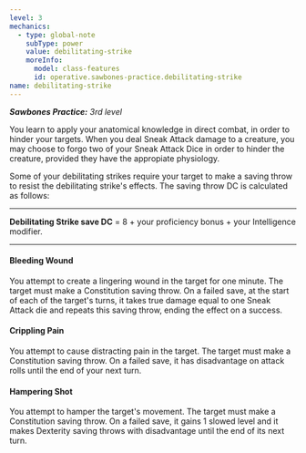 ```yaml
---
level: 3
mechanics:
  - type: global-note
    subType: power
    value: debilitating-strike
    moreInfo:
      model: class-features
      id: operative.sawbones-practice.debilitating-strike
name: debilitating-strike
---
```

_**Sawbones Practice:** 3rd level_
You learn to apply your anatomical knowledge in direct combat, in order to hinder your targets. When you deal Sneak Attack damage to a creature, you may choose to forgo two of your Sneak Attack Dice in order to hinder the creature, provided they have the appropiate physiology.
Some of your debilitating strikes require your target to make a saving throw to resist the debilitating strike's effects. The saving throw DC is calculated as follows: 
___
**Debilitating Strike save DC** = 8 + your proficiency bonus + your Intelligence modifier.
___
#### Bleeding Wound
You attempt to create a lingering wound in the target for one minute. The target must make a Constitution saving throw. On a failed save, at the start of each of the target's turns, it takes true damage equal to one Sneak Attack die and repeats this saving throw, ending the effect on a success. 
#### Crippling Pain
You attempt to cause distracting pain in the target. The target must make a Constitution saving throw. On a failed save, it has disadvantage on attack rolls until the end of your next turn. 
#### Hampering Shot
You attempt to hamper the target's movement. The target must make a Constitution saving throw. On a failed save, it gains 1 slowed level and it makes Dexterity saving throws with disadvantage until the end of its next turn.
